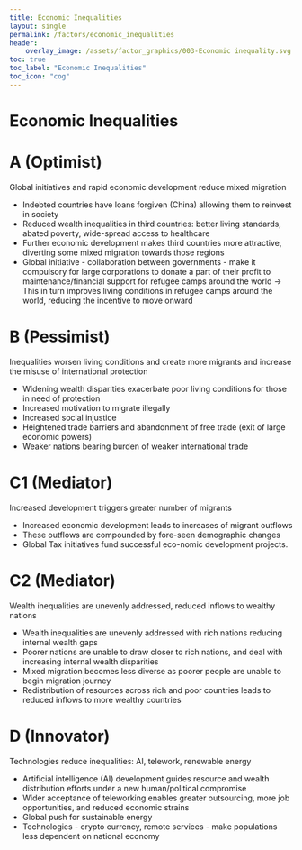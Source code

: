 ```yaml
---
title: Economic Inequalities
layout: single
permalink: /factors/economic_inequalities
header:
    overlay_image: /assets/factor_graphics/003-Economic inequality.svg
toc: true
toc_label: "Economic Inequalities"
toc_icon: "cog"
---
```

# Economic Inequalities
# A (Optimist)
Global initiatives and rapid economic development reduce mixed migration
* Indebted countries have loans forgiven (China) allowing them to reinvest in society
* Reduced wealth inequalities in third countries: better living standards, abated poverty, wide-spread access to healthcare
* Further economic development makes third countries more attractive, diverting some mixed migration towards those regions
* Global initiative - collaboration between governments - make it compulsory for large corporations to donate a part of their profit to maintenance/financial support for refugee camps around the world
  &rarr; This in turn improves living conditions in refugee camps around the world, reducing the incentive to move onward


# B (Pessimist)
Inequalities worsen living conditions and create more migrants and increase the misuse of international protection 
* Widening wealth disparities exacerbate poor living conditions for those in need of protection
* Increased motivation to migrate illegally
* Increased social injustice
* Heightened trade barriers and abandonment of free trade (exit of large economic powers)
* Weaker nations bearing burden of weaker international trade


# C1 (Mediator)
Increased development triggers greater number of migrants 
* Increased economic development leads to increases of migrant outflows
* These outflows are compounded by fore-seen demographic changes
* Global Tax initiatives fund successful eco-nomic development projects.


# C2 (Mediator)
Wealth inequalities are unevenly addressed, reduced inflows to wealthy nations
* Wealth inequalities are unevenly addressed with rich nations reducing internal wealth gaps
* Poorer nations are unable to draw closer to rich nations, and deal with increasing internal wealth disparities
* Mixed migration becomes less diverse as poorer people are unable to begin migration journey
* Redistribution of resources across rich and poor countries leads to reduced inflows to more wealthy countries


# D (Innovator)
Technologies reduce inequalities: AI, telework, renewable energy 
* Artificial intelligence (AI) development guides resource and wealth distribution efforts under a new human/political compromise 
* Wider acceptance of teleworking enables greater outsourcing, more job opportunities, and reduced economic strains
* Global push for sustainable energy
* Technologies - crypto currency, remote services - make populations less dependent on national economy
